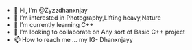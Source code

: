 - 👋 Hi, I’m @Zyzzdhanxnjay
- 👀 I’m interested in Photography,Lifting heavy,Nature
- 🌱 I’m currently learning C++
- 💞️ I’m looking to collaborate on Any sort of Basic C++ project
- 📫 How to reach me ... my IG- Dhanxnjayy

<!---
Zyzzdhanxnjay/Zyzzdhanxnjay is a ✨ special ✨ repository because its `README.md` (this file) appears on your GitHub profile.
You can click the Preview link to take a look at your changes.
--->
